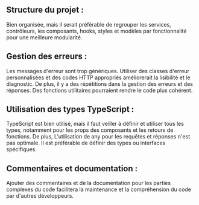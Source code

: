 ## Structure du projet : 
Bien organisée, mais il serait préférable de regrouper les services, contrôleurs, les composants, hooks, styles et modèles par fonctionnalité pour une meilleure modularité.

## Gestion des erreurs : 
Les messages d'erreur sont trop génériques. Utiliser des classes d'erreur personnalisées et des codes HTTP appropriés améliorerait la lisibilité et le diagnostic. De plus, il y a des répétitions dans la gestion des erreurs et des réponses. Des fonctions utilitaires pourraient rendre le code plus cohérent.

## Utilisation des types TypeScript : 
TypeScript est bien utilisé, mais il faut veiller à définir et utiliser tous les types, notamment pour les props des composants et les retours de fonctions. De plus, L'utilisation de any pour les requêtes et réponses n'est pas optimale. Il est préférable de définir des types ou interfaces spécifiques.

## Commentaires et documentation : 
Ajouter des commentaires et de la documentation pour les parties complexes du code facilitera la maintenance et la compréhension du code par d'autres développeurs.